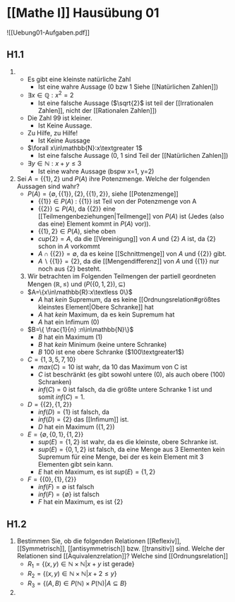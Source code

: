 # [[Mathe I]] Hausübung 01
![[Uebung01-Aufgaben.pdf]]
## H1.1
1.  
	- Es gibt eine kleinste natürliche Zahl 
		- Ist eine wahre Aussage (0 bzw 1 Siehe [[Natürlichen Zahlen]])
	- $\exists x\in\mathbb{Q}:x^2=2$
		- Ist eine falsche Aussage ($\sqrt{2}$ ist teil der [[Irrationalen Zahlen]], nicht der [[Rationalen Zahlen]])
	- Die Zahl 99 ist kleiner.
		- Ist Keine Aussage.
	- Zu Hilfe, zu Hilfe!
		- Ist Keine Aussage
	- $\forall x\in\mathbb{N}:x\textgreater 1$
		- Ist eine falsche Aussage (0, 1 sind Teil der [[Natürlichen Zahlen]])
	- $\exists y\in\mathbb{N}:x+y\le 3$
		- Ist eine wahre Aussage (bspw x=1, y=2)
2. Sei $A=\{\{1\},2\}$ und $P(A)$ ihre Potenzmenge. Welche der folgenden Aussagen sind wahr?
	- $P(A)=\{\emptyset,\{\{1\}\},\{2\},\{\{1\},2\}\}$, siehe [[Potenzmenge]]
		- $\{\{1\}\}\in P(A)$ : $\{\{1\}\}$ ist Teil von der Potenzmenge von A
		- $\{\{2\}\}\subseteq P(A)$, da $\{\{2\}\}$ eine [[Teilmengenbeziehungen|Teilmenge]] von $P(A)$ ist (Jedes (also das eine) Element kommt in $P(A)$ vor)).
		- $\{\{1\},2\}\in P(A)$, siehe oben
		- $cup\{2\}=A$, da die [[Vereinigung]] von $A$ und $\{2\}$ $A$ ist, da $\{2\}$ schon in $A$ vorkommt
		- $A\cap\{\{2\}\}=\emptyset$, da es keine [[Schnittmenge]] von $A$ und $\{\{2\}\}$ gibt.
		- $A\backslash\{\{1\}\}=\{2\}$, da die [[Mengendifferenz]] von $A$ und $\{\{1\}\}$ nur noch aus $\{2\}$ besteht.
	3. Wir betrachten im Folgenden Teilmengen der partiell geordneten Mengen $(\mathbb{R},\le)$ und $(P(\{0,1,2\}),\subseteq)$
	- $A=\{x\in\mathbb{R}:x\textless 0\}$
		- $A$ hat *kein* Supremum, da es keine [[Ordnungsrelation#größtes kleinstes Element|Obere Schranke]] hat
		- $A$ hat *kein* Maximum, da es kein Supremum hat
		- $A$ hat ein Infimum (0)
	- $B=\{ \frac{1}{n} :n\in\mathbb{N}\}$
		- $B$ hat ein Maximum (1)
		- $B$ hat *kein* Minimum (keine untere Schranke)
		- $B$ 100 ist ene obere Schranke ($100\textgreater1$)
	- $C=\{1,3,5,7,10\}$
		- $max(C)=10$ ist wahr, da 10 das Maximum von C ist
		- $C$ ist beschränkt (es gibt sowohl untere (0), als auch obere (100) Schranken)
		- $inf(C)=0$ ist falsch, da die größte untere Schranke 1 ist und somit $inf(C)=1$.
	- $D=\{\{2\},\{1,2\}\}$
		- $inf(D)=\{1\}$ ist falsch, da
		- $inf(D)=\{2\}$ das [[Infimum]] ist.
		- $D$ hat ein Maximum ($\{1,2\}$)
	- $E=\{\emptyset,\{0,1\},\{1,2\}\}$
		- $sup(E)=\{1,2\}$ ist wahr, da es die kleinste, obere Schranke ist.
		- $sup(E)=\{0,1,2\}$ ist falsch, da eine Menge aus 3 Elementen kein Supremum für eine Menge, bei der es kein Element mit 3 Elementen gibt sein kann.
		- $E$ hat ein Maximum, es ist $sup(E)=\{1,2\}$ 
	- $F=\{\{0\},\{1\},\{2\}\}$
		- $inf(F)=\emptyset$ ist falsch
		- $inf(F)=\{\emptyset\}$ ist falsch
		- $F$ hat ein Maximum, es ist $\{2\}$

## H1.2
1. Bestimmen Sie, ob die folgenden Relationen [[Reflexiv]], [[Symmetrisch]], [[antisymmetrisch]] bzw. [[transitiv]] sind. Welche der Relationen sind [[Äquivalenzrelation]]? Welche sind [[Ordnungsrelation]]
	- $R_1=\{(x,y)\in\mathbb{N}\times\mathbb{N}|x+y\text{ ist gerade}\}$
	- $R_2=\{(x,y)\in\mathbb{N}\times\mathbb{N}|x+2\le y\}$
	- $R_3=\{(A,B)\in P(\mathbb{N})\times P(\mathbb{N})|A\subseteq B\}$
2. 